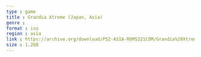 ```yaml
---
type : game
title : Grandia Xtreme (Japan, Asia)
genre : 
format : iso
region : asia
link : https://archive.org/download/PS2-ASIA-ROMS321COM/Grandia%20Xtreme%20%28Japan%2C%20Asia%29.7z
size : 1.2GB
---
```

